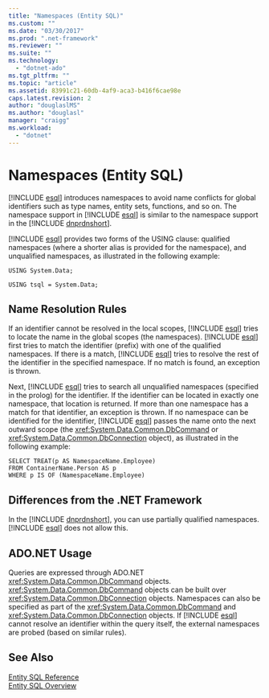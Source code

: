 ```yaml
---
title: "Namespaces (Entity SQL)"
ms.custom: ""
ms.date: "03/30/2017"
ms.prod: ".net-framework"
ms.reviewer: ""
ms.suite: ""
ms.technology: 
  - "dotnet-ado"
ms.tgt_pltfrm: ""
ms.topic: "article"
ms.assetid: 83991c21-60db-4af9-aca3-b416f6cae98e
caps.latest.revision: 2
author: "douglaslMS"
ms.author: "douglasl"
manager: "craigg"
ms.workload: 
  - "dotnet"
---
```

# Namespaces (Entity SQL)
[!INCLUDE [esql](../../../../../../includes/esql-md.md)] introduces namespaces to avoid name conflicts for global identifiers such as type names, entity sets, functions, and so on. The namespace support in [!INCLUDE [esql](../../../../../../includes/esql-md.md)] is similar to the namespace support in the [!INCLUDE [dnprdnshort](../../../../../../includes/dnprdnshort-md.md)].  
  
 [!INCLUDE [esql](../../../../../../includes/esql-md.md)] provides two forms of the USING clause: qualified namespaces (where a shorter alias is provided for the namespace), and unqualified namespaces, as illustrated in the following example:  
  
 `USING System.Data;`  
  
 `USING tsql = System.Data;`  
  
## Name Resolution Rules  
 If an identifier cannot be resolved in the local scopes, [!INCLUDE [esql](../../../../../../includes/esql-md.md)] tries to locate the name in the global scopes (the namespaces). [!INCLUDE [esql](../../../../../../includes/esql-md.md)] first tries to match the identifier (prefix) with one of the qualified namespaces. If there is a match, [!INCLUDE [esql](../../../../../../includes/esql-md.md)] tries to resolve the rest of the identifier in the specified namespace. If no match is found, an exception is thrown.  
  
 Next, [!INCLUDE [esql](../../../../../../includes/esql-md.md)] tries to search all unqualified namespaces (specified in the prolog) for the identifier. If the identifier can be located in exactly one namespace, that location is returned. If more than one namespace has a match for that identifier, an exception is thrown. If no namespace can be identified for the identifier, [!INCLUDE [esql](../../../../../../includes/esql-md.md)] passes the name onto the next outward scope (the <xref:System.Data.Common.DbCommand> or <xref:System.Data.Common.DbConnection> object), as illustrated in the following example:  
  
```  
SELECT TREAT(p AS NamespaceName.Employee)  
FROM ContainerName.Person AS p  
WHERE p IS OF (NamespaceName.Employee)  
```  
  
## Differences from the .NET Framework  
 In the [!INCLUDE [dnprdnshort](../../../../../../includes/dnprdnshort-md.md)], you can use partially qualified namespaces. [!INCLUDE [esql](../../../../../../includes/esql-md.md)] does not allow this.  
  
## ADO.NET Usage  
 Queries are expressed through ADO.NET <xref:System.Data.Common.DbCommand> objects. <xref:System.Data.Common.DbCommand> objects can be built over <xref:System.Data.Common.DbConnection> objects. Namespaces can also be specified as part of the <xref:System.Data.Common.DbCommand> and <xref:System.Data.Common.DbConnection> objects. If [!INCLUDE [esql](../../../../../../includes/esql-md.md)] cannot resolve an identifier within the query itself, the external namespaces are probed (based on similar rules).  
  
## See Also  
 [Entity SQL Reference](../../../../../../docs/framework/data/adonet/ef/language-reference/entity-sql-reference.md)  
 [Entity SQL Overview](../../../../../../docs/framework/data/adonet/ef/language-reference/entity-sql-overview.md)
